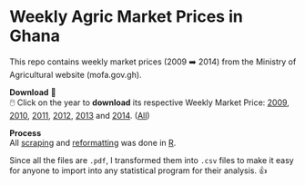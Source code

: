 # Weekly Agric Market Prices in Ghana  
This repo contains weekly market prices (2009 :arrow_right: 2014) from the Ministry of Agricultural website (mofa.gov.gh).

**Download** 📩  
:computer_mouse: Click on the year to **download** its respective Weekly Market Price:
<a href="https://github.com/DavidQuartey/Weekly-Agric-Market-Prices/tree/master/Data/2009">2009<a/>, <a href="https://github.com/DavidQuartey/Weekly-Agric-Market-Prices/tree/master/Data/2010">2010</a>, <a href="https://github.com/DavidQuartey/Weekly-Agric-Market-Prices/tree/master/Data/2011">2011</a>, <a href="https://github.com/DavidQuartey/Weekly-Agric-Market-Prices/tree/master/Data/2012">2012</a>, <a href="https://github.com/DavidQuartey/Weekly-Agric-Market-Prices/tree/master/Data/2013">2013</a> and <a href="https://github.com/DavidQuartey/Weekly-Agric-Market-Prices/tree/master/Data/2014">2014</a>. (<a href="https://github.com/DavidQuartey/Weekly-Agric-Market-Prices/tree/master/Data">All<a/>)

**Process**  
All <a href="https://github.com/DavidQuartey/Weekly-Agric-Market-Prices/blob/master/R%20code/download_2009_to_2014_food_prices.R"> scraping<a/> and <a href="https://github.com/DavidQuartey/Weekly-Agric-Market-Prices/blob/master/R%20code/reformat_2009_to_2014_food_prices.R">reformatting</a> was done in <a href="https://cran.r-project.org/">R</a>.

Since all the files are `.pdf`, I transformed them into `.csv` files to make it easy for anyone to import into any statistical program for their analysis. :thumbsup:
